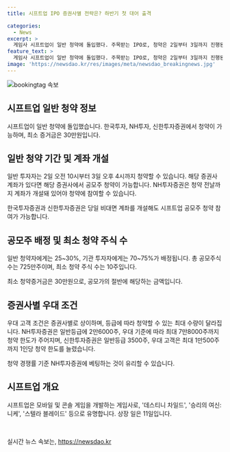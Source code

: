 ```yaml
---
title: 시프트업 IPO 증권사별 전략은? 하반기 첫 대어 출격

categories:
  - News
excerpt: >
  게임사 시프트업이 일반 청약에 돌입했다. 주목받는 IPO로, 청약은 2일부터 3일까지 진행된다. 증권사에 따라 청약 건수가 다르며, 최소 증거금은 30만원이다. 한국투자증권, NH투자증권, 신한투자증권 등의 계좌가 있다면 공모주 청약이 가능하다. 시프트업은 모바일 및 콘솔 게임을 개발한 회사로, 상장일은 11일이다. 최소 청약 주식 수는 10주이며, 청약 증거금은 30만원으로 동일하다. 또한, 증권사별 청약 수수료와 우대 조건을 확인하는 것이 필요하다.
feature_text: >
  게임사 시프트업이 일반 청약에 돌입했다. 주목받는 IPO로, 청약은 2일부터 3일까지 진행된다. 증권사에 따라 청약 건수가 다르며, 최소 증거금은 30만원이다. 한국투자증권, NH투자증권, 신한투자증권 등의 계좌가 있다면 공모주 청약이 가능하다. 시프트업은 모바일 및 콘솔 게임을 개발한 회사로, 상장일은 11일이다. 최소 청약 주식 수는 10주이며, 청약 증거금은 30만원으로 동일하다. 또한, 증권사별 청약 수수료와 우대 조건을 확인하는 것이 필요하다.
image: 'https://newsdao.kr/res/images/meta/newsdao_breakingnews.jpg'
---
```


<p><img src="https://newsdao.kr/res/images/meta/newsdao_breakingnews.jpg" alt="bookingtag 속보" /></p>

<h2 data-ke-size="size26">시프트업 일반 청약 정보</h2>

<p data-ke-size="size16">시프트업이 일반 청약에 돌입했습니다. 한국투자, NH투자, 신한투자증권에서 청약이 가능하며, 최소 증거금은 30만원입니다.</p>

<h2 data-ke-size="size24">일반 청약 기간 및 계좌 개설</h2>

<p data-ke-size="size16">일반 투자자는 2일 오전 10시부터 3일 오후 4시까지 청약할 수 있습니다. 해당 증권사 계좌가 있다면 해당 증권사에서 공모주 청약이 가능합니다. NH투자증권은 청약 전날까지 계좌가 개설돼 있어야 청약에 참여할 수 있습니다.</p>

<p data-ke-size="size16">한국투자증권과 신한투자증권은 당일 비대면 계좌를 개설해도 시프트업 공모주 청약 참여가 가능합니다.</p>

<h2 data-ke-size="size24">공모주 배정 및 최소 청약 주식 수</h2>

<p data-ke-size="size16">일반 청약자에게는 25~30%, 기관 투자자에게는 70~75%가 배정됩니다. 총 공모주식 수는 725만주이며, 최소 청약 주식 수는 10주입니다.</p>

<p data-ke-size="size16">최소 청약증거금은 30만원으로, 공모가의 절반에 해당하는 금액입니다.</p>

<h2 data-ke-size="size24">증권사별 우대 조건</h2>

<p data-ke-size="size16">우대 고객 조건은 증권사별로 상이하며, 등급에 따라 청약할 수 있는 최대 수량이 달라집니다. NH투자증권은 일반등급에 2만6000주, 우대 기준에 따라 최대 7만8000주까지 청약 한도가 주어지며, 신한투자증권은 일반등급 3500주, 우대 고객은 최대 1만500주까지 1인당 청약 한도를 늘렸습니다.</p>

<p data-ke-size="size16">청약 경쟁률 기준 NH투자증권에 베팅하는 것이 유리할 수 있습니다.</p>

<h2 data-ke-size="size24">시프트업 개요</h2>

<p data-ke-size="size16">시프트업은 모바일 및 콘솔 게임을 개발하는 게임사로, '데스티니 차일드', '승리의 여신: 니케', '스텔라 블레이드' 등으로 유명합니다. 상장 일은 11일입니다.</p>

<p data-ke-size="size16">&nbsp;</p>
실시간 뉴스 속보는, <a href="https://newsdao.kr" rel="dofollow">https://newsdao.kr</a>


